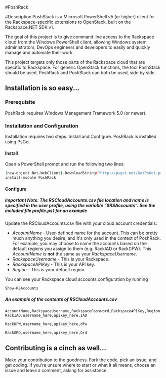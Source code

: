 #PoshRack

#Description
PoshStack is a Microsoft PowerShell v5 (or higher) client for the Rackspace-specific extensions to OpenStack, built on the Rackspace.NET SDK v1.

The goal of this project is to give command line access to the Rackspace cloud from the Windows PowerShell client, allowing Windows system administrators, DevOps engineers and developers to easily and quickly manage and automate their work.

This project targets only those parts of the Rackspace cloud that are specific to Rackspace. For generic OpenStack functions, the tool PoshStack should be used. PoshRack and PoshStack can both be used, side by side.

## Installation is so easy...

### Prerequisite
PoshRack requires Windows Management Framework 5.0 (or newer).

### Installation and Configuration
Installation requires two steps: Install and Configure. PoshRack is installed using PsGet

#### Install
Open a PowerShell prompt and run the following two lines:
```bash
(new-object Net.WebClient).DownloadString("http://psget.net/GetPsGet.ps1") | Invoke-Expression
install-module PoshRack
```
#### Configure
##### Important Note: The RSCloudAccounts.csv file location and name is specified in the user profile, using the variable "$RSAccounts". See the included file profile.ps1 for an example

Update the RSCloudAccounts.csv file with your cloud account credentials:  
  * _AccountName_ - User-defined name for the account. This can be pretty much anything you desire, and it's only used in the context of PoshRack. For example, you may choose to name the accounts based on the default regions you assign to them (e.g. RackIAD or RackDFW). This _AccountName_ is **not** the same as your _RackspaceUsername_.
  * _RackspaceUsername_ - This is your Rackspace.
  * _RackspaceAPIKey_ - This is your API key.
  * _Region_ - This is your default region.

You can see your Rackspace cloud accounts configuration by running
```bash
Show-RSAccounts
```

##### An example of the contents of RSCloudAccounts.csv

```
AccountName,RackspaceUsername,RackspacePassword,RackspaceAPIKey,Region
RackIAD,username_here,apikey_here,IAD

RackDFW,username_here,apikey_here,dfw

RackORD,username_here,apikey_here,Ord
```

## Contributing is a cinch as well...
Make your contribution to the goodness. Fork the code, pick an issue, and get coding. If you're unsure where to start or what it all means, choose an issue and leave a comment, asking for assistance.

